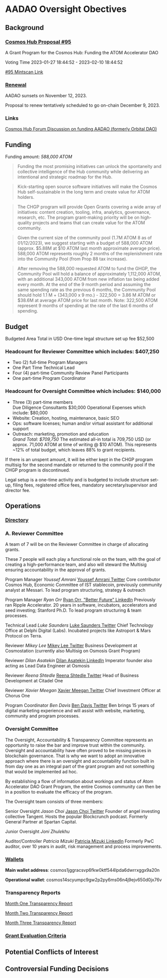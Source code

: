 # AADAO Oversight Obectives
## Background
### [Cosmos Hub Proposal #95](https://github.com/eleaven/TAO/blob/main/AADAO/Proposal%20%2395)

A Grant Program for the Cosmos Hub: Funding the ATOM Accelerator DAO

Voting Time 2023-01-27 18:44:52 - 2023-02-10 18:44:52

[#95 Mintscan Link](https://dev.mintscan.io/cosmos/proposals/95)
### [Renewal](https://github.com/eleaven/TAO/blob/main/AADAO/Renewal)
AADAO sunsets on November 12, 2023.

Proposal to renew tentatively scheduled to go on-chain December 9, 2023.

### Links
[Cosmos Hub Forum Discussion on funding AADAO (formerly Orbital DAO)](https://forum.cosmos.network/t/funding-the-cosmos-hub-grant-program/8965/14)

## Funding
Funding amount: *588,000 ATOM*
> Funding the most promising initiatives can unlock the spontaneity and collective intelligence of the Hub community while delivering an intentional and strategic roadmap for the Hub.

> Kick-starting open source software initiatives will make the Cosmos Hub self-sustainable in the long term and create value for ATOM holders.

> The CHGP program will provide Open Grants covering a wide array of initiatives: content creation, tooling, infra, analytics, governance, research, etc. The program grant-making priority will be on high-quality projects and teams that can create value for the ATOM community.

> Given the current size of the community pool (1.7M ATOM 8 as of 01/12/2023), we suggest starting with a budget of 588,000 ATOM (approx. $5.88M at $10 ATOM last month approximate average price). 588,000 ATOM represents roughly 2 months of the replenishment rate into the Community Pool (from Prop 88 tax increase).

> After removing the 588,000 requested ATOM to fund the GHGP, the Community Pool will hold a balance of approximately 1,112,000 ATOM, with an additional 343,000 ATOM from new inflation tax being added every month.
At the end of the 9 month period and assuming the same spending rate as the previous 6 months, the Community Pool should hold 1.1 M + (343,000 x 9 mo.) - 322,500 = 3.86 M ATOM or $38.6M at average ATOM price for last month.
Note: 322,500 ATOM represent 9 months of spending at the rate of the last 6 months of spending.


## Budget

Budgeted Area	Total in USD
One-time legal structure set up fee	$52,500
### Headcount for Reviewer Committee which includes:	$407,250
* Two (2) full-time Program Managers	
* One Part Time Technical Lead	
* Four (4) part-time Community Review Panel Participants	
* One part-time Program Coordinator	
### Headcount for Oversight Committee which includes:	$140,000
* Three (3) part-time members	
Due Diligence Consultants	$30,000
Operational Expenses which include:	$80,000
* Website: Creation, hosting, maintenance, basic SEO	
* Ops: software licenses; human and/or virtual assistant for additional support	
* Outreach: marketing, promotion and education	
*Grand Total*:	*$709,750*
The estimated all-in total is 709,750 USD (or approx. 71,000 ATOM at time of writing @ $10 ATOM). This represents ~12% of total budget, which leaves 88% to grant recipients.

If there is an unspent amount, it will be either kept in the CHGP program multisig for the second mandate or returned to the community pool if the CHGP program is discontinued.

Legal setup is a one-time activity and is budgeted to include structure set-up, filing fees, registered office fees, mandatory secretary/supervisor and director fee.

## Operations
### [Directory](https://github.com/eleaven/TAO/blob/main/AADAO/Directory)
### A. Reviewer Committee

A team of 7 will be on the Reviewer Committee in charge of allocating grants. 

These 7 people will each play a functional role on the team, with the goal of creating a high-performance team, and also will steward the Multisig ensuring accountability in the approval of grants.

Program Manager 
*Youssef Amrani*
[Youssef Amrani Twitter](https://twitter.com/youssef_amrani)
Core contributor Cosmos Hub, Economic Committee of IST stablecoin, previously community analyst at Messari. 
To lead program structuring, strategy & outreach

Program Manager
*Ryan Orr*
[Ryan Orr, "Better Future" LinkedIn](https://www.linkedin.com/in/ryan-o-05853/)
Previously ran Ripple Accelerator. 20 years in software, incubators, accelerators and seed investing; Stanford Ph.D. 
To lead program structuring & team processes.

Technical Lead
*Luke Saunders*
[Luke Saunders Twitter](https://twitter.com/lukedelphi)
Chief Technology Office at Delphi Digital (Labs). Incubated projects like Astroport & Mars Protocol on Terra.

Reviewer
*Mikey Lee*
[Mikey Lee Twitter](https://twitter.com/mikeyjhlee)
Business Development at Cosmostation (currently also Multisig on Osmosis Grant Program)

Reviewer
*Dilan Asatekin*
[Dilan Asatekin LinkedIn](https://www.linkedin.com/in/dilanasatekin/)
Imperator founder also acting as Lead Data Engineer at Osmosis

Reviewer
*Reena Shtedle*
[Reena Shtedle Twitter](https://twitter.com/neshtedle)
Head of Business Development at Citadel One

Reviewer
*Xavier Meegan*
[Xavier Meegan Twitter](https://twitter.com/0xave) 
Chief Investment Officer at Chorus One

Program Coordinator
*Ben Davis*
[Ben Davis Twitter](https://twitter.com/The_BendyOne)
Ben brings 15 years of digital marketing experience and will assist with website, marketing, community and program processes.

### Oversight Committee

The Oversight, Accountability & Transparency Committee represents an opportunity to raise the bar and improve trust within the community. Oversight and accountability have often proved to be missing pieces in blockchain governance. That is why we want to adopt an innovative approach where there is an oversight and accountability function built in from day one as an integral part of the grant program and not something that would be implemented ad hoc.

By establishing a flow of information about workings and status of Atom Accelerator DAO Grant Program, the entire Cosmos community can then be in a position to evaluate the efficacy of the program.  

The Oversight team consists of three members:

Senior Oversight
*Jason Choi*
[Jason Choi Twitter](https://twitter.com/mrjasonchoi)
Founder of angel investing collective Tangent. Hosts the popular Blockcrunch podcast. Formerly General Partner at Spartan Capital.

Junior Oversight
*Joni Zhulekhu*

Auditor/Controller
*Patricia Mizuki*
[Patricia Mizuki LinkedIn](https://www.linkedin.com/in/patricia-mizuki-b6334a5a/)
Formerly PwC auditor, over 10 years in audit, risk management and process improvements.
### [Wallets](https://github.com/eleaven/TAO/blob/main/AADAO/Wallets)
**Main wallet address**: cosmos1jggracsvp6fkw0ktf544lpda6dwrrxggx9a20n

**Operational wallet**: cosmos14scyumpc9gw2p2py6ms06n4j9ejv650d0jx76v
### Transparency Reports
[Month One Transparency Report](https://medium.com/@atomaccelerator/atom-accelerator-dao-transparency-report-month-1-d1e83a3b63a0)

[Month Two Transparency Report](https://medium.com/@atomaccelerator/transparency-report-month-2-57e0ef941300)

[Month Three Transparency Report](https://medium.com/@atomaccelerator/transparency-report-3-c7d815fecb8b)

### [Grant Evaluation Criteria](https://github.com/eleaven/TAO/blob/main/AADAO/Grant%20Evaluation%20Criteria) 

## Potential Conflicts of Interest

## Controversial Funding Decisions
